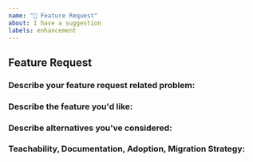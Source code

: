 ```yaml
---
name: "🚀 Feature Request"
about: I have a suggestion
labels: enhancement
---
```


## Feature Request

### Describe your feature request related problem:
<!-- A description of what the problem is. -->

### Describe the feature you'd like:
<!-- A description of what you want to happen. -->

### Describe alternatives you've considered:
<!-- A description of any alternative solutions or features you've considered. -->

### Teachability, Documentation, Adoption, Migration Strategy:
<!-- If you can, explain some scenarios how users might use this, or situations in which it would be helpful. Any API designs, mockups, or diagrams are also helpful. -->
